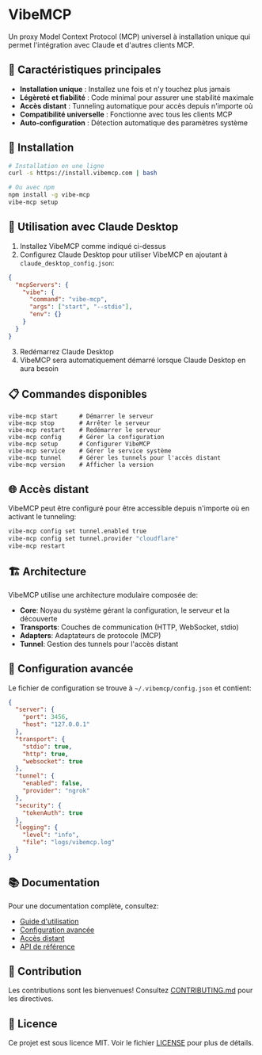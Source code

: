 # VibeMCP

Un proxy Model Context Protocol (MCP) universel à installation unique qui permet l'intégration avec Claude et d'autres clients MCP.

## 🌟 Caractéristiques principales

- **Installation unique** : Installez une fois et n'y touchez plus jamais
- **Légèreté et fiabilité** : Code minimal pour assurer une stabilité maximale
- **Accès distant** : Tunneling automatique pour accès depuis n'importe où
- **Compatibilité universelle** : Fonctionne avec tous les clients MCP
- **Auto-configuration** : Détection automatique des paramètres système

## 🚀 Installation

```bash
# Installation en une ligne
curl -s https://install.vibemcp.com | bash

# Ou avec npm
npm install -g vibe-mcp
vibe-mcp setup
```

## 🔧 Utilisation avec Claude Desktop

1. Installez VibeMCP comme indiqué ci-dessus
2. Configurez Claude Desktop pour utiliser VibeMCP en ajoutant à `claude_desktop_config.json`:

```json
{
  "mcpServers": {
    "vibe": {
      "command": "vibe-mcp",
      "args": ["start", "--stdio"],
      "env": {}
    }
  }
}
```

3. Redémarrez Claude Desktop
4. VibeMCP sera automatiquement démarré lorsque Claude Desktop en aura besoin

## 📋 Commandes disponibles

```
vibe-mcp start      # Démarrer le serveur
vibe-mcp stop       # Arrêter le serveur
vibe-mcp restart    # Redémarrer le serveur
vibe-mcp config     # Gérer la configuration
vibe-mcp setup      # Configurer VibeMCP
vibe-mcp service    # Gérer le service système
vibe-mcp tunnel     # Gérer les tunnels pour l'accès distant
vibe-mcp version    # Afficher la version
```

## 🌐 Accès distant

VibeMCP peut être configuré pour être accessible depuis n'importe où en activant le tunneling:

```bash
vibe-mcp config set tunnel.enabled true
vibe-mcp config set tunnel.provider "cloudflare"
vibe-mcp restart
```

## 🏗️ Architecture

VibeMCP utilise une architecture modulaire composée de:

- **Core**: Noyau du système gérant la configuration, le serveur et la découverte
- **Transports**: Couches de communication (HTTP, WebSocket, stdio)
- **Adapters**: Adaptateurs de protocole (MCP)
- **Tunnel**: Gestion des tunnels pour l'accès distant

## 🔌 Configuration avancée

Le fichier de configuration se trouve à `~/.vibemcp/config.json` et contient:

```json
{
  "server": {
    "port": 3456,
    "host": "127.0.0.1"
  },
  "transport": {
    "stdio": true,
    "http": true,
    "websocket": true
  },
  "tunnel": {
    "enabled": false,
    "provider": "ngrok"
  },
  "security": {
    "tokenAuth": true
  },
  "logging": {
    "level": "info",
    "file": "logs/vibemcp.log"
  }
}
```

## 📚 Documentation

Pour une documentation complète, consultez:

- [Guide d'utilisation](docs/guides/usage.md)
- [Configuration avancée](docs/guides/configuration.md)
- [Accès distant](docs/guides/remote-access.md)
- [API de référence](docs/api/README.md)

## 👥 Contribution

Les contributions sont les bienvenues! Consultez [CONTRIBUTING.md](CONTRIBUTING.md) pour les directives.

## 📜 Licence

Ce projet est sous licence MIT. Voir le fichier [LICENSE](LICENSE) pour plus de détails.